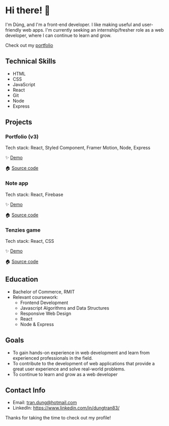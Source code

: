 # Hi there! 👋

I'm Dũng, and I'm a front-end developer. I like making useful and user-friendly web apps. I'm currently seeking an internship/fresher role as a web developer, where I can continue to learn and grow.

Check out my [portfolio](https://dungtran.me/)

## Technical Skills

- HTML
- CSS
- JavaScript
- React
- Git
- Node
- Express

## Projects

### Portfolio (v3)

Tech stack: React, Styled Component, Framer Motion, Node, Express

✨ [Demo](https://dungtran.me/)

🏠 [Source code](https://github.com/Benkaz3/portfolio-v3)

  ### Note app

  Tech stack: React, Firebase

✨ [Demo](https://benkaz3-note-app.netlify.app/)

🏠 [Source code](https://github.com/Benkaz3/note-app)


### Tenzies game

Tech stack: React, CSS

✨ [Demo](https://benkaz3-tenzies-game.netlify.app/)

🏠 [Source code](https://github.com/Benkaz3/tenzies-game)

## Education

- Bachelor of Commerce, RMIT
- Relevant coursework: 
    * Frontend Development 
    * Javascript Algorithms and Data Structures 
    * Responsive Web Design 
    * React
    * Node & Express

## Goals

- To gain hands-on experience in web development and learn from experienced professionals in the field.
- To contribute to the development of web applications that provide a great user experience and solve real-world problems.
- To continue to learn and grow as a web developer
  
## Contact Info

- Email: tran.dung@hotmail.com
- LinkedIn: https://www.linkedin.com/in/dungtran83/

Thanks for taking the time to check out my profile!
